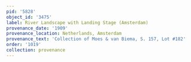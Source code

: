 ```yaml
---
pid: '5828'
object_id: '3475'
label: River Landscape with Landing Stage (Amsterdam)
provenance_date: '1909'
provenance_location: Netherlands, Amsterdam
provenance_text: 'Collection of Moes & van Biema, S. 157, Lot #182'
order: '1019'
collection: provenance
---
```

